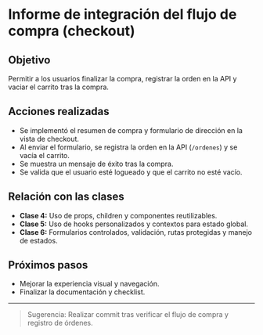 # Informe de integración del flujo de compra (checkout)

## Objetivo
Permitir a los usuarios finalizar la compra, registrar la orden en la API y vaciar el carrito tras la compra.

## Acciones realizadas
- Se implementó el resumen de compra y formulario de dirección en la vista de checkout.
- Al enviar el formulario, se registra la orden en la API (`/ordenes`) y se vacía el carrito.
- Se muestra un mensaje de éxito tras la compra.
- Se valida que el usuario esté logueado y que el carrito no esté vacío.

## Relación con las clases
- **Clase 4:** Uso de props, children y componentes reutilizables.
- **Clase 5:** Uso de hooks personalizados y contextos para estado global.
- **Clase 6:** Formularios controlados, validación, rutas protegidas y manejo de estados.

## Próximos pasos
- Mejorar la experiencia visual y navegación.
- Finalizar la documentación y checklist.

---

> Sugerencia: Realizar commit tras verificar el flujo de compra y registro de órdenes.
